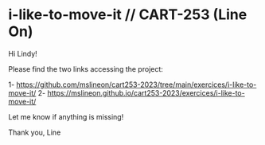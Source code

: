 # i-like-to-move-it // CART-253 (Line On)

Hi Lindy!

Please find the two links accessing the project:

1- https://github.com/mslineon/cart253-2023/tree/main/exercices/i-like-to-move-it/
2- https://mslineon.github.io/cart253-2023/exercices/i-like-to-move-it/

Let me know if anything is missing!

Thank you,
Line


